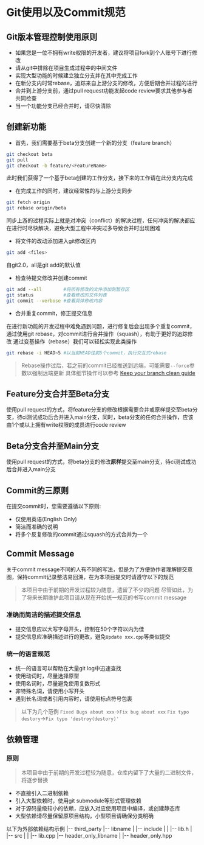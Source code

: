 # Git使用以及Commit规范

## Git版本管理控制使用原则

- 如果您是一位不拥有write权限的开发者，建议将项目fork到个人账号下进行修改
- 请从git中排除在项目生成过程中的中间文件
- 实现大型功能的时候建立独立分支并在其中完成工作
- 在新分支内时常rebase，追踪来自上游分支的修改，方便后期合并过程的进行
- 合并到上游分支前，通过pull request功能发起code review要求其他参与者共同检查
- 当一个功能分支已经合并时，请尽快清除

## 创建新功能

- 首先，我们需要基于beta分支创建一个新的分支（feature branch）

```bash
git checkout beta
git pull
git checkout -b feature/<FeatureName>
```

此时我们获得了一个基于beta创建的工作分支，接下来的工作请在此分支内完成

- 在完成工作的同时，建议经常性的与上游分支同步

```bash
git fetch origin
git rebase origin/beta
```

同步上游的过程实际上就是对冲突（conflict）的解决过程，任何冲突的解决都应在进行时尽快解决，避免大型工程中冲突过多导致合并时出现困难

- 将文件的改动添加进入git修改区内

```bash
git add <files>
```

自git2.0，all是git add的默认值

- 检查待提交修改并创建commit

```bash
git add --all        #将所有修改的文件添加到暂存区
git status           #查看修改的文件列表
git commit --verbose #查看具体修改内容
```

- 合并重复commit，修正提交信息

在进行新功能的开发过程中难免遇到问题，进行修复后会出现多个重复commit，通过使用git rebase，对commit进行合并操作（squash），有助于更好的追踪修改
通过变基操作（rebase）我们可以轻松实现此类操作

```bash
git rebase -i HEAD~5 #以当前HEAD往前5个commit，执行交互式rebase
```

> Rebase操作过后，若之前的commit已经推送到远端，可能需要`--force`参数以强制远端更新
> 具体细节操作可以参考 [Keep your branch clean guide](https://fle.github.io/git-tip-keep-your-branch-clean-with-fixup-and-autosquash.html)

## Feature分支合并至Beta分支

使用pull request的方式，将feature分支的修改根据需要合并或原样提交至beta分支，待ci测试成功后合并进入main分支，同时，beta分支的任何合并操作，应该由1个或以上拥有write权限的成员进行code review

## Beta分支合并至Main分支

使用pull request的方式，将beta分支的修改**原样**提交至main分支，待ci测试成功后合并进入main分支

## Commit的三原则

在提交commit时，您需要遵循以下原则:

- 仅使用英语(English Only)
- 简洁而准确的说明
- 将多个反复修改的commit通过squash的方式合并为一个

## Commit Message

关于commit message不同的人有不同的写法，但是为了方便协作者理解提交意图，保持commit记录整洁易回溯，在为本项目提交时请遵守以下的规范

> 本项目中由于前期的开发过程较为随意，遗留了不少的问题
> 尽管如此，为了将来长期维护此项目请从现在开始统一规范的书写commit message

### 准确而简洁的描述提交信息

- 提交信息应以大写字母开头，控制在50个字符以内为佳
- 提交信息应准确描述进行的更改，避免`Update xxx.cpp`等类似提交

### 统一的语言规范

- 统一的语言可以帮助在大量git log中迅速查找
- 使用动词时，尽量选择原型
- 使用名词时，尽量避免使用复数形式
- 非特殊名词，请使用小写开头
- 遇到长名词或者引用内容时，请使用标点符号包裹

> 以下为几个范例
> `Fixed Bugs about xxx`->`Fix bug about xxx`
> `Fix typo destory`->`Fix typo 'destroy(destory)'`

## 依赖管理

### 原则

> 本项目中由于前期的开发过程较为随意，仓库内留下了大量的二进制文件，将逐步替换

- 不直接引入二进制依赖
- 引入大型依赖时，使用git submodule等形式管理依赖
- 对于源码量级较小的依赖，应放入对应使用项目中编译，或创建静态库
- 大型依赖请尽量保留原项目结构，小型项目请确保分类明确

以下为外部依赖结构示例
|-- third_party
    |-- libname
    |   |-- include
    |   |   |-- lib.h
    |   |-- src
    |   |   |-- lib.cpp
    |-- header_only_libname
    |   |-- header_only.hpp

